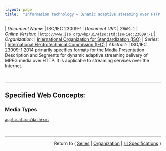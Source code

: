 ```yaml
---
layout: page
title:  "Information technology — Dynamic adaptive streaming over HTTP (DASH) — Part 1: Media presentation description and segment formats"
---
```


| *Document Name:* | ISO/IEC 23009-1
| *Document URI:* | `23009-1`
| *Online Version:* | [`http://www.iso.org/obp/ui/#iso:std:iso-iec:23009:-1`](http://www.iso.org/obp/ui/#iso:std:iso-iec:23009:-1)
| *Organization:* | [International Organization for Standardization (ISO)](..  "List of specification series by this organization")
| *Series:* | [International Electrotechnical Commission (IEC)](.  "List of specifications in this series")
| *Abstract:* | ISO/IEC 23009-1:2014 primarily specifies formats for the Media Presentation Description and Segments for dynamic adaptive streaming delivery of MPEG media over HTTP. It is applicable to streaming services over the Internet.

<br/>
<hr/>

## Specified Web Concepts:

### Media Types

[`application/dash+xml`](/concepts/media-type/application/dash+xml "&#34;application/dash+xml&#34; is the formal MIME type registration for the MPD. The Media Presentation Description (MPD) is a document that contains metadata required by a DASH Client to construct appropriate HTTP-URLs to access Segments and to provide the streaming service to the user.")



<br/>
<hr/>

<p style="text-align: right">Return to ( <a href="./">Series</a> | <a href="../">Organization</a> | <a href="../../">all Specifications</a> )</p>